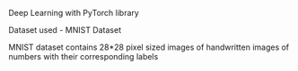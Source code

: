 Deep Learning with PyTorch library

Dataset used - MNIST Dataset

MNIST dataset contains 28*28 pixel sized images of handwritten images of numbers with their corresponding labels
